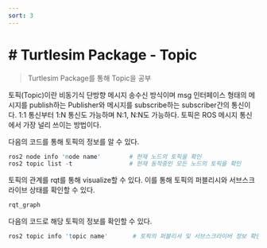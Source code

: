 ```yaml
---
sort: 3
---
```


# # Turtlesim Package - Topic

> Turtlesim Package를 통해 Topic을 공부

토픽(Topic)이란 비동기식 단방향 메시지 송수신 방식이며 msg 인터페이스 형태의 메시지를 publish하는 Publisher와 메시지를 subscribe하는 subscriber간의 통신이다. 1:1 통신부터 1:N 통신도 가능하며 N:1, N:N도 가능하다. 토픽은 ROS 메시지 통신에서 가장 널리 쓰이는 방법이다.

다음의 코드를 통해 토픽의 정보를 알 수 있다.
```s
ros2 node info 'node name'        # 현재 노드의 토픽을 확인
ros2 topic list -t                # 현재 동작중인 모든 노드의 토픽을 확인
```
토픽의 관계를 rqt를 통해 visualize할 수 있다. 이를 통해 토픽의 퍼블리시와 서브스크라이브 상태를 확인할 수 있다.

```s
rqt_graph
```

다음의 코드로 해당 토픽의 정보를 확인할 수 있다.

```s
ros2 topic info 'topic name'       # 토픽의 퍼블리셔 및 서브스크라이버 정보 확인
```

